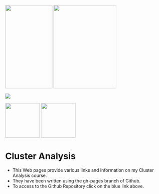 <img src="https://user-images.githubusercontent.com/73913825/108979608-1f254500-768b-11eb-97e3-556c2a09e5cb.jpeg" width="150" height="265"> <img src="https://user-images.githubusercontent.com/73913825/108979533-0b79de80-768b-11eb-93da-3e4166acfc62.jpg" width="200" height="265">

<a href="mailto:uzma.unia1@gmail.com?"><img src="https://img.shields.io/badge/gmail-%23DD0031.svg?&style=for-the-badge&logo=gmail&logoColor=white"/></a>

<img src="https://upload.wikimedia.org/wikipedia/commons/6/66/Logo_cnam.gif" width="110">

<img src="https://rstudio.com/wp-content/uploads/2014/07/RStudio-Logo-Blue-Gray.png" width="110">


# Cluster Analysis
* This Web pages provide various links and information on my Cluster Analysis course.
* They have been written using the gh-pages branch of Github. 
* To access to the Github Repository click on the blue link above. 


